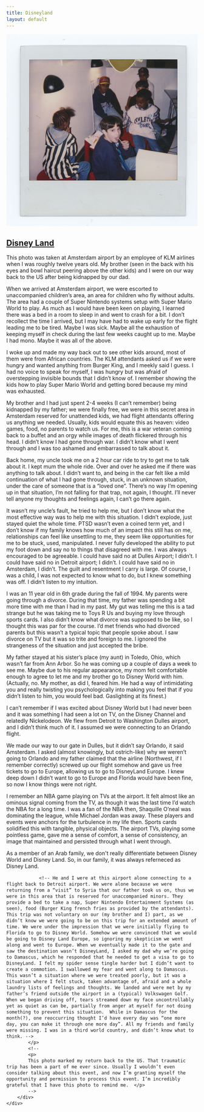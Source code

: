 ```yaml
---
title: Disneyland
layout: default
---
```

<div class="col-md-9 col-md-offset-3">
	<div class="projects">
		<div class="project-item">
			<a href="img/childhood/amsterdam004.jpg" data-lightbox="img">
				<img src="img/childhood/amsterdam004.jpg" alt="">
			</a>
			<h2 class="title">
			<a href="javascript:void(0);" name="#childhood">Disney Land</a>
			</h2>
			<p>
				This photo was taken at Amsterdam airport by an employee of KLM airlines when I was roughly twelve years old. My brother (seen in the back with his eyes and bowl haircut peering above the other kids) and I were on our way back to the US after being kidnapped by our dad.
			</p>
			<p>
When we arrived at Amsterdam airport, we were escorted to unaccompanied children’s area, an area for children who fly without adults. The area had a couple of Super Nintendo systems setup with Super Mario World to play. As much as I would have been keen on playing, I learned there was a bed in a room to sleep in and went to crash for a bit. I don’t recollect the time I arrived, but I may have had to wake up early for the flight leading me to be tired. Maybe I was sick. Maybe all the exhaustion of keeping myself in check during the last few weeks caught up to me. Maybe I had mono. Maybe it was all of the above. 
			</p>
			<p>
I woke up and made my way back out to see other kids around, most of them were from African countries. The KLM attendants asked us if we were hungry and wanted anything from Burger King, and I meekly said I guess. I had no voice to speak for myself, I was hungry but was afraid of overstepping invisible bounds that I didn’t know of. I remember showing the kids how to play Super Mario World and getting bored because my mind was exhausted.
			</p>
			<p>
My brother and I had just spent 2-4 weeks (I can’t remember) being kidnapped by my father; we were finally free, we were in this secret area in Amsterdam reserved for unattended kids, we had flight attendants offering us anything we needed. Usually, kids would equate this as heaven: video games, food, no parents to watch us. For me, this is a war veteran coming back to a buffet and an orgy while images of death flickered through his head. I didn’t know I had gone through war. I didn’t know what I went through and I was too ashamed and embarrassed to talk about it. 
			</p>
			<p>
Back home, my uncle took me on a 2 hour car ride to try to get me to talk about it. I kept mum the whole ride. Over and over he asked me if there was anything to talk about. I didn’t want to, and being in the car felt like a mild continuation of what I had gone through, stuck, in an unknown situation, under the care of someone that is a “loved one”. There’s no way I’m opening up in that situation, I’m not falling for that trap, not again, I thought. I’ll never tell anyone my thoughts and feelings again, I can’t go there again.
			</p>
			<p>
It wasn’t my uncle’s fault, he tried to help me, but I don’t know what the most effective way was to help me with this situation. I didn’t explode, just stayed quiet the whole time. PTSD wasn’t even a coined term yet, and I don’t know if my family knows how much of an impact this still has on me, relationships can feel like unsettling to me, they seem like opportunities for me to be stuck, used, manipulated. I never fully developed the ability to put my foot down and say no to things that disagreed with me. I was always encouraged to be agreeable. I could have said no at Dulles Airport; I didn’t. I could have said no in Detroit airport; I didn’t. I could have said no in Amsterdam, I didn’t. The guilt and resentment I carry is large. Of course, I was a child, I was not expected to know what to do, but I knew something was off. I didn’t listen to my intuition. 
			</p>
			<p>
I was an 11 year old in 6th grade during the fall of 1994. My parents were going through a divorce. During that time, my father was spending a bit more time with me than I had in my past. My gut was telling me this is a tad strange but he was taking me to Toys R Us and buying my love through sports cards. I also didn’t know what divorce was supposed to be like, so I thought this was par for the course. I’d met friends who had divorced parents but this wasn’t a typical topic that people spoke about. I saw divorce on TV but it was so trite and foreign to me. I ignored the strangeness of the situation and just accepted the bribe. 
			</p>
			<p>
My father stayed at his sister’s place (my aunt) in Toledo, Ohio, which wasn’t far from Ann Arbor. So he was coming up a couple of days a week to see me. Maybe due to his regular appearance, my mom felt comfortable enough to agree to let me and my brother go to Disney World with him. (Actually, no. My mother, as did I, feared him. He had a way of intimidating you and really twisting you psychologically into making you feel that if you didn’t listen to him, you would feel bad. Gaslighting at its finest.)
			</p>
			<p>
I can’t remember if I was excited about Disney World but I had never been and it was something I had seen a lot on TV, on the Disney Channel and relatedly Nickelodeon. We flew from Detroit to Washington Dulles airport, and I didn’t think much of it. I assumed we were connecting to an Orlando flight. 
			</p>
			<p>
We made our way to our gate in Dulles, but it didn’t say Orlando, it said Amsterdam. I asked (almost knowingly, but ostrich-like) why we weren’t going to Orlando and my father claimed that the airline (Northwest, if I remember correctly) screwed up our flight somehow and gave us free tickets to go to Europe, allowing us to go to DisneyLand Europe. I knew deep down I didn’t want to go to Europe and Florida would have been fine, so now I know things were not right.
			</p>
			<p>
I remember an NBA game playing on TVs at the airport. It felt almost like an ominous signal coming from the TV, as though it was the last time I’d watch the NBA for a long time. I was a fan of the NBA then, Shaquille O’neal was dominating the league, while Michael Jordan was away. These players and events were anchors for the turbulence in my life then. Sports cards solidified this with tangible, physical objects. The airport TVs, playing some pointless game, gave me a sense of comfort, a sense of consistency, an image that maintained and persisted through what I went through. 
			</p>
			<p>
As a member of an Arab family, we don't really differentiate between Disney World and Disney Land. So, in our family, it was always referneced as Disney Land.

				<!-- He and I were at this airport alone connecting to a flight back to Detroit airport. We were alone because we were returning from a “visit” to Syria that our father took us on, thus we were in this area that is reserved for unaccompanied minors. They provide a bed to take a nap, Super Nintendo Entertainment Systems (as seen), food (Burger King french fries as provided by the attendants). This trip was not voluntary on our (my brother and I) part, as we didn’t know we were going to be on this trip for an extended amount of time. We were under the impression that we were initially flying to Florida to go to Disney World. Somehow we were convinced that we would be going to Disney Land Europe, so ignoring my skepticism we went along and went to Europe. When we eventually made it to the gate and saw the destination wasn’t DisneyLand, I asked my dad why we’re going to Damascus, which he responded that he needed to get a visa to go to DisneyLand. I felt my spider sense tingle harder but I didn’t want to create a commotion. I swallowed my fear and went along to Damascus. This wasn’t a situation where we were treated poorly, but it was a situation where I felt stuck, taken advantage of, afraid and a whole laundry lists of feelings and thoughts. We landed and were met by my father’s friend outside the airport in a (typical) Volkswagen Golf. When we began driving off, tears streamed down my face uncontrollably yet as quiet as can be, partially from anger at myself for not doing something to prevent this situation.  While in Damascus for the month(?), one reoccurring thought I’d have every day was “one more day, you can make it through one more day”. All my friends and family were missing. I was in a third world country, and didn’t know what to think. -->
			</p>
			<!--
			<p>
			This photo marked my return back to the US. That traumatic trip has been a part of me ever since. Usually I wouldn’t even consider talking about this event, and now I’m granting myself the opportunity and permission to process this event. I’m incredibly grateful that I have this photo to remind me.  </p>
			-->
		</div>
	</div>
</div>
